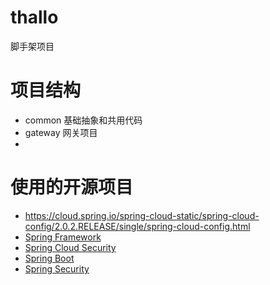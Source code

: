 # thallo
脚手架项目

# 项目结构

* common  基础抽象和共用代码
* gateway 网关项目
* 

# 使用的开源项目
* https://cloud.spring.io/spring-cloud-static/spring-cloud-config/2.0.2.RELEASE/single/spring-cloud-config.html
* [Spring Framework](https://docs.spring.io/spring/docs/5.0.12.BUILD-SNAPSHOT/spring-framework-reference/)
* [Spring Cloud Security](https://cloud.spring.io/spring-cloud-static/spring-cloud-security/2.0.1.RELEASE/single/spring-cloud-security.html)
* [Spring Boot](https://docs.spring.io/spring-boot/docs/2.0.7.RELEASE/reference/htmlsingle)
* [Spring Security](https://docs.spring.io/spring-security/site/docs/5.0.10.RELEASE/reference/htmlsingle/)

